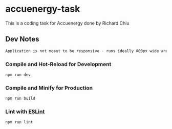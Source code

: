 # accuenergy-task

This is a coding task for Accuenergy done by Richard Chiu

## Dev Notes

```sh
Application is not meant to be responsive - runs ideally 800px wide and above

```

### Compile and Hot-Reload for Development

```sh
npm run dev
```

### Compile and Minify for Production

```sh
npm run build
```

### Lint with [ESLint](https://eslint.org/)

```sh
npm run lint
```
